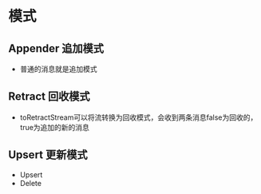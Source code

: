 # 模式

## Appender 追加模式

* 普通的消息就是追加模式

## Retract 回收模式

* toRetractStream可以将流转换为回收模式，会收到两条消息false为回收的，true为追加的新的消息

## Upsert 更新模式

* Upsert
* Delete